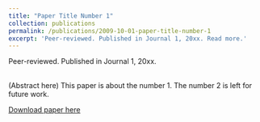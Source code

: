```yaml
---
title: "Paper Title Number 1"
collection: publications
permalink: /publications/2009-10-01-paper-title-number-1
excerpt: 'Peer-reviewed. Published in Journal 1, 20xx. Read more.'
---
```


<div class="small">
   Peer-reviewed. Published in Journal 1, 20xx.
</div> <br />

(Abstract here) This paper is about the number 1. The number 2 is left for future work.

[Download paper here](http://academicpages.github.io/files/paper1.pdf)
